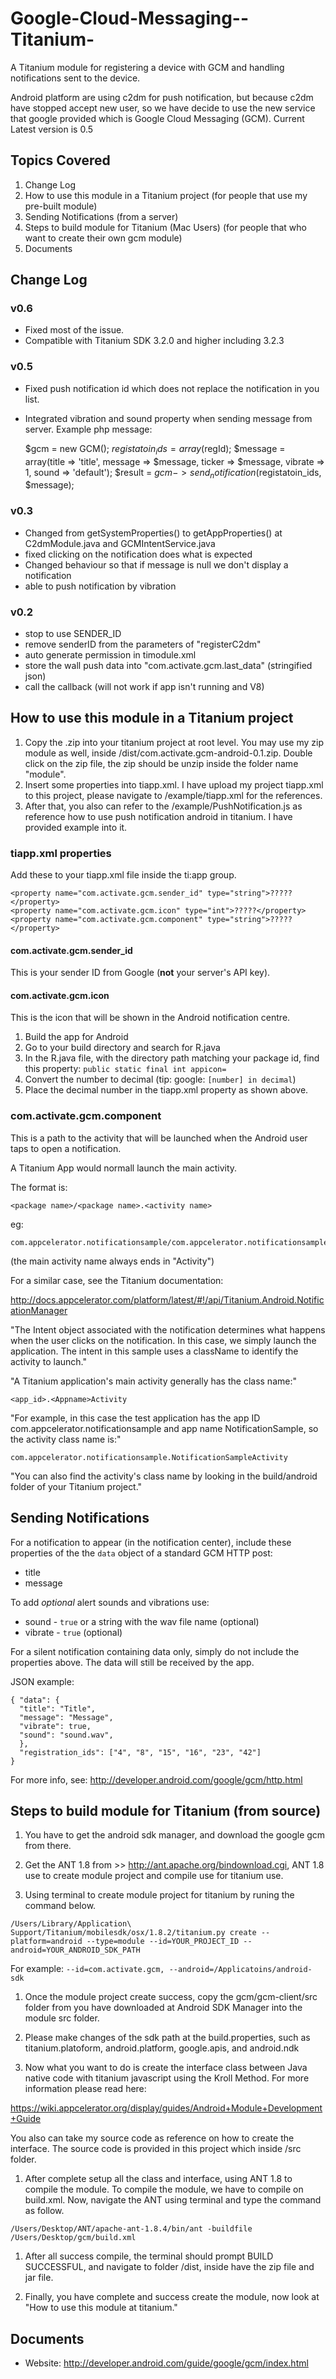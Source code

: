 # Google-Cloud-Messaging--Titanium- #

A Titanium module for registering a device with GCM and handling notifications sent to the device.

Android platform are using c2dm for push notification, but because c2dm have stopped accept new user, so we have decide to use the new service that google provided which is Google Cloud Messaging (GCM).
Current Latest version is 0.5

## Topics Covered ##

1. Change Log
1. How to use this module in a Titanium project (for people that use my pre-built module)
1. Sending Notifications (from a server)
1. Steps to build module for Titanium (Mac Users) (for people that who want to create their own gcm module)
1. Documents

## Change Log ##

### v0.6 ###

- Fixed most of the issue.
- Compatible with Titanium SDK 3.2.0 and higher including 3.2.3

### v0.5 ###

  - Fixed push notification id which does not replace the notification in you list.
  - Integrated vibration and sound property when sending message from server.
    Example php message: 

    
    $gcm = new GCM();
    $registatoin_ids = array($regId);
    $message = array(title => 'title', message => $message, ticker => $message, vibrate => 1, sound => 'default');
    $result = $gcm->send_notification($registatoin_ids, $message);

### v0.3 ###

- Changed from getSystemProperties() to getAppProperties() at C2dmModule.java and GCMIntentService.java
- fixed clicking on the notification does what is expected
- Changed behaviour so that if message is null we don't display a notification
- able to push notification by vibration

### v0.2 ###

- stop to use SENDER_ID
- remove senderID from the parameters of "registerC2dm"
- auto generate permission in timodule.xml
- store the wall push data into "com.activate.gcm.last_data" (stringified json)
- call the callback (will not work if app isn't running and V8)

## How to use this module in a Titanium project ##

1. Copy the .zip into your titanium project at root level. You may use my zip module as well, inside /dist/com.activate.gcm-android-0.1.zip. Double click on the zip file, the zip should be unzip inside the folder name "module".
1. Insert some properties into tiapp.xml. I have upload my project tiapp.xml to this project, please navigate to /example/tiapp.xml for the references.
1. After that, you also can refer to the /example/PushNotification.js as reference how to use push notification android in titanium. I have provided example into it.

### tiapp.xml properties ###

Add these to your tiapp.xml file inside the ti:app group.

    <property name="com.activate.gcm.sender_id" type="string">?????</property>
    <property name="com.activate.gcm.icon" type="int">?????</property>
    <property name="com.activate.gcm.component" type="string">?????</property>

#### com.activate.gcm.sender_id ####

This is your sender ID from Google (**not** your server's API key).

#### com.activate.gcm.icon ####

This is the icon that will be shown in the Android notification centre.

1. Build the app for Android
1. Go to your build directory and search for R.java
1. In the R.java file, with the directory path matching your package id, find this property:
  `public static final int appicon=`
1. Convert the number to decimal (tip: google: `[number] in decimal`)
1. Place the decimal number in the tiapp.xml property as shown above.

### com.activate.gcm.component ###

This is a path to the activity that will be launched when the Android user taps to open a notification.

A Titanium App would normall launch the main activity.

The format is:

    <package name>/<package name>.<activity name>
    
eg:

    com.appcelerator.notificationsample/com.appcelerator.notificationsample.NotificationSampleActivity
    
(the main activity name always ends in "Activity")

For a similar case, see the Titanium documentation:

http://docs.appcelerator.com/platform/latest/#!/api/Titanium.Android.NotificationManager

"The Intent object associated with the notification determines what happens when the user clicks on the notification. In this case, we simply launch the application. The intent in this sample uses a className to identify the activity to launch."

"A Titanium application's main activity generally has the class name:"

    <app_id>.<Appname>Activity

"For example, in this case the test application has the app ID com.appcelerator.notificationsample and app name NotificationSample, so the activity class name is:"

    com.appcelerator.notificationsample.NotificationSampleActivity

"You can also find the activity's class name by looking in the build/android folder of your Titanium project."

## Sending Notifications ##

For a notification to appear (in the notification center), include these properties of the the `data` object of a standard GCM HTTP post:

- title
- message

To add *optional* alert sounds and vibrations use:

- sound - `true` or a string with the wav file name (optional)
- vibrate - `true` (optional)

For a silent notification containing data only, simply do not include the properties above. The data will still be received by the app.

JSON example:

    { "data": {
      "title": "Title",
      "message": "Message",
      "vibrate": true,
      "sound": "sound.wav",
      },
      "registration_ids": ["4", "8", "15", "16", "23", "42"]
    }
    
For more info, see: http://developer.android.com/google/gcm/http.html

## Steps to build module for Titanium (from source) ##

1. You have to get the android sdk manager, and download the google gcm from there.

1. Get the ANT 1.8 from >> http://ant.apache.org/bindownload.cgi, ANT 1.8 use to create module project and compile use for titanium use.

1. Using terminal to create module project for titanium by runing the command below.

  `/Users/Library/Application\ Support/Titanium/mobilesdk/osx/1.8.2/titanium.py create --platform=android --type=module --id=YOUR_PROJECT_ID --android=YOUR_ANDROID_SDK_PATH`

  For example: `--id=com.activate.gcm, --android=/Applicatoins/android-sdk`

1. Once the module project create success, copy the gcm/gcm-client/src folder from you have downloaded at Android SDK Manager into the module src folder.

1. Please make changes of the sdk path at the build.properties, such as titanium.platoform, android.platform, google.apis, and android.ndk

1. Now what you want to do is create the interface class between Java native code with titanium javascript using the Kroll Method. For more information please read here:

  https://wiki.appcelerator.org/display/guides/Android+Module+Development+Guide

  You also can take my source code as reference on how to create the interface. The source code is provided in this project which inside /src folder.

1. After complete setup all the class and interface, using ANT 1.8 to compile the module. To compile the module, we have to compile on build.xml. Now, navigate the ANT using terminal and type the command as follow.

  `/Users/Desktop/ANT/apache-ant-1.8.4/bin/ant -buildfile /Users/Desktop/gcm/build.xml`

1. After all success compile, the terminal should prompt BUILD SUCCESSFUL, and navigate to folder /dist, inside have the zip file and jar file. 

1. Finally, you have complete and success create the module, now look at "How to use this module at titanium."

## Documents ##

- Website: http://developer.android.com/guide/google/gcm/index.html
